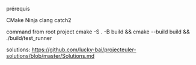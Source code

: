 prérequis

CMake
Ninja
clang
catch2

command from root project
cmake -S . -B build && cmake --build build && ./build/test_runner

solutions: https://github.com/lucky-bai/projecteuler-solutions/blob/master/Solutions.md